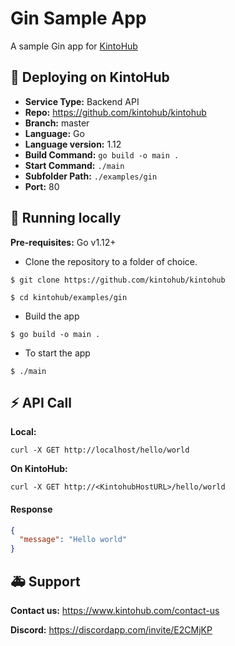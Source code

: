 # Gin Sample App

A sample Gin app for [KintoHub](https://kintohub.com)

## :rocket: Deploying on KintoHub

- **Service Type:** Backend API
- **Repo:** https://github.com/kintohub/kintohub
- **Branch:** master
- **Language:** Go
- **Language version:** 1.12
- **Build Command:** `go build -o main .`
- **Start Command:** `./main`
- **Subfolder Path:** `./examples/gin`
- **Port:** 80

## :hammer: Running locally

**Pre-requisites:** Go v1.12+

- Clone the repository to a folder of choice.

```
$ git clone https://github.com/kintohub/kintohub

$ cd kintohub/examples/gin
```

- Build the app

```
$ go build -o main .
```

- To start the app 

```
$ ./main
```
## :zap: API Call

**Local:**
```
curl -X GET http://localhost/hello/world
```

**On KintoHub:**
```
curl -X GET http://<KintohubHostURL>/hello/world
```

#### Response
```json
{
  "message": "Hello world"
}
``` 

## :ambulance: Support

**Contact us:** https://www.kintohub.com/contact-us

**Discord:** https://discordapp.com/invite/E2CMjKP
